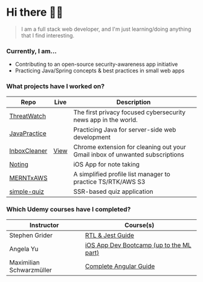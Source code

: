 # Hi there 👋🫨

> I am a full stack web developer, and I'm just learning/doing anything that I find interesting.

### Currently, I am...
- Contributing to an open-source security-awareness app initiative
- Practicing Java/Spring concepts & best practices in small web apps

### What projects have I worked on?
| Repo | Live | Description |
| --- | --- | --- |
| [ThreatWatch](https://github.com/kochas23/Threat-Watch) | | The first privacy focused cybersecurity news app in the world. |
| [JavaPractice](https://github.com/ehuang47/JavaPractice) | | Practicing Java for server-side web development |
| [InboxCleaner](https://github.com/ehuang47/InboxCleaner) | [View](https://chrome.google.com/webstore/detail/inboxcleaner/nkdkdllibjgnhcmlkgnmbngmomdkclgj?hl=en) | Chrome extension for cleaning out your Gmail inbox of unwanted subscriptions |
| [Noting](https://github.com/ehuang47/Noting) | | iOS App for note taking |
| [MERNTxAWS](https://github.com/ehuang47/MERNTxAWS) | | A simplified profile list manager to practice TS/RTK/AWS S3 | 
| [simple-quiz](https://github.com/ehuang47/simple-quiz) | | SSR-based quiz application |

### Which Udemy courses have I completed?
| Instructor | Course(s) |
| ---| ---|
| Stephen Grider | [RTL & Jest Guide](https://www.udemy.com/course/react-testing-library-and-jest/) |
| Angela Yu | [iOS App Dev Bootcamp (up to the ML part)](https://www.udemy.com/course/ios-13-app-development-bootcamp/) |
| Maximilian Schwarzmüller | [Complete Angular Guide](https://www.udemy.com/course/the-complete-guide-to-angular-2/) |

<!--
i'm going to pin any current projects, and link the other repos in a table, generally describing what they're for (a ___ app, trying to learn this tech stack)

**ehuang47/ehuang47** is a ✨ _special_ ✨ repository because its `README.md` (this file) appears on your GitHub profile.

Here are some ideas to get you started:

- 🔭 I’m currently working on ...
- 🌱 I’m currently learning ...
- 👯 I’m looking to collaborate on ...
- 🤔 I’m looking for help with ...
- 💬 Ask me about ...
- 📫 How to reach me: ...
- 😄 Pronouns: ...
- ⚡ Fun fact: ...

- Tools that I've used/ my skillset
- frontend, backend, other
-->
